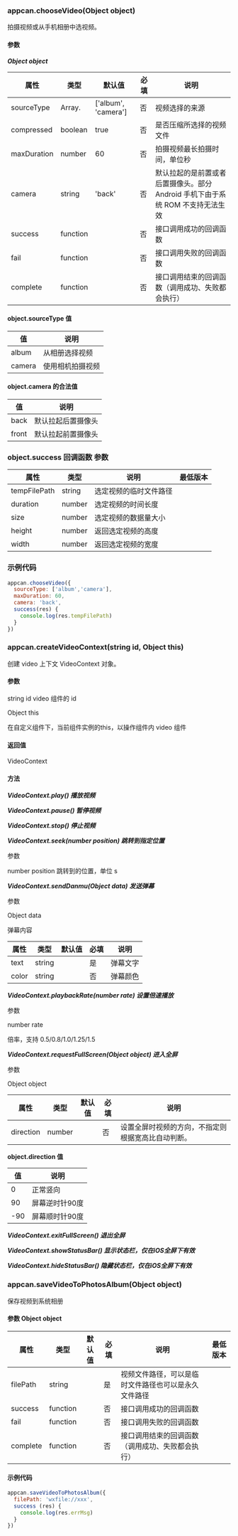 ### appcan.chooseVideo(Object object)

拍摄视频或从手机相册中选视频。

#### 参数

***Object object***

|属性|	类型|	默认值|	必填|	说明|
|-----|-----|-----|-----|-----|
|sourceType|	Array.<string>|	['album', 'camera']	|否|	视频选择的来源	|   |
|compressed|	boolean|	true	|否|	是否压缩所选择的视频文件|
|maxDuration|	number|	60|	否	|拍摄视频最长拍摄时间，单位秒|	
|camera	|string	|'back'	|否|	默认拉起的是前置或者后置摄像头。部分 Android 手机下由于系统 ROM 不支持无法生效	|
|success|	function|	|	否|	接口调用成功的回调函数|	
|fail	|function|	|	否|	接口调用失败的回调函数|	
|complete|	function|	|	否	|接口调用结束的回调函数（调用成功、失败都会执行）	|

#### object.sourceType 值

|值	|说明|
|-----|----|
|album|	从相册选择视频|
|camera|	使用相机拍摄视频|

#### object.camera 的合法值

|值	|说明|
|----|----|
|back|	默认拉起后置摄像头|
|front|	默认拉起前置摄像头|

### object.success 回调函数 参数

|属性	|类型|	说明	|最低版本|
|----|-----|-----|------|
|tempFilePath|	string|	选定视频的临时文件路径|
|duration|	number|	选定视频的时间长度|	
|size|	number|	选定视频的数据量大小|	
|height	|number|	返回选定视频的高度	|
|width|	number|	返回选定视频的宽度|
	
### 示例代码

```javascript
appcan.chooseVideo({
  sourceType: ['album','camera'],
  maxDuration: 60,
  camera: 'back',
  success(res) {
    console.log(res.tempFilePath)
  }
})
```

### appcan.createVideoContext(string id, Object this)

创建 video 上下文 VideoContext 对象。

#### 参数

string id video 组件的 id

Object this

在自定义组件下，当前组件实例的this，以操作组件内 video 组件

#### 返回值

VideoContext

#### 方法

***VideoContext.play() 播放视频***

***VideoContext.pause() 暂停视频***

***VideoContext.stop() 停止视频***

***VideoContext.seek(number position) 跳转到指定位置***

参数 

number position
跳转到的位置，单位 s

***VideoContext.sendDanmu(Object data) 发送弹幕***

参数 

Object data

弹幕内容

|属性|	类型|	默认值|	必填|	说明|
|-----|----|-----|-----|----|
|text	|string|		|是|	弹幕文字|	
|color|	string|		|否	|弹幕颜色|

***VideoContext.playbackRate(number rate) 设置倍速播放***

参数

number rate

倍率，支持 0.5/0.8/1.0/1.25/1.5

***VideoContext.requestFullScreen(Object object) 进入全屏***

参数

Object object

|属性	|类型|	默认值	|必填	|说明	|
|----|-----|-----|-----|-----|
|direction|	number|		|否|	设置全屏时视频的方向，不指定则根据宽高比自动判断。|

****object.direction 值****

|值|	说明|
|----|----|
|0|	正常竖向|
|90|	屏幕逆时针90度|
|-90|	屏幕顺时针90度|

***VideoContext.exitFullScreen() 退出全屏***

***VideoContext.showStatusBar() 显示状态栏，仅在iOS全屏下有效***

***VideoContext.hideStatusBar() 隐藏状态栏，仅在iOS全屏下有效***


### appcan.saveVideoToPhotosAlbum(Object object)

保存视频到系统相册

#### 参数 Object object

|属性	|类型|	默认值	|必填|	说明|	最低版本|
|----|-----|-----|-----|-----|----|
|filePath|	string|		|是|	视频文件路径，可以是临时文件路径也可以是永久文件路径	|
|success|	function|		|否|	接口调用成功的回调函数	|
|fail	|function|		|否|	接口调用失败的回调函数|	
|complete|	function|		|否|	接口调用结束的回调函数（调用成功、失败都会执行）	|

#### 示例代码

```javascript
appcan.saveVideoToPhotosAlbum({
  filePath: 'wxfile://xxx',
  success (res) {
    console.log(res.errMsg)
  }
})
```

